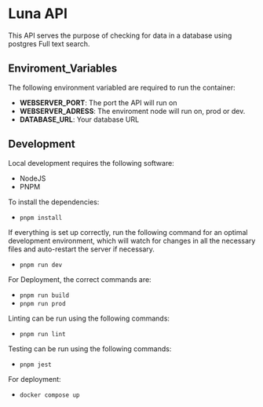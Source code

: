 # Luna API

This API serves the purpose of checking for data in a database using postgres Full text search.

## Enviroment_Variables

The following environment variabled are required to run the container:

- **WEBSERVER_PORT**: The port the API will run on
- **WEBSERVER_ADRESS**: The enviroment node will run on, prod or dev.
- **DATABASE_URL**: Your database URL

## Development

Local development requires the following software:

- NodeJS
- PNPM

To install the dependencies:

- `pnpm install`

If everything is set up correctly, run the following command for an optimal development environment, which will watch for changes in all the necessary files and auto-restart the server if necessary.

- `pnpm run dev`

For Deployment, the correct commands are:

- `pnpm run build`
- `pnpm run prod`

Linting can be run using the following commands:

- `pnpm run lint`

Testing can be run using the following commands:

- `pnpm jest`

For deployment:

- `docker compose up`
